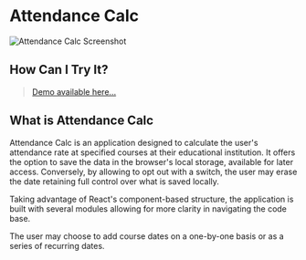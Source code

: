# Attendance Calc

![Attendance Calc Screenshot](https://mxptx.site/assets/attendance-calc-1.b6b77345.png)

## How Can I Try It?

> [Demo available here...](https://mxptx22.github.io/attendancecalc/)

## What is Attendance Calc

Attendance Calc is an application designed to calculate the user's attendance rate at specified courses at their educational institution. It offers the option to save the data in the browser's local storage, available for later access. Conversely, by allowing to opt out with a switch, the user may erase the date retaining full control over what is saved locally.

Taking advantage of React's component-based structure, the application is built with several modules allowing for more clarity in navigating the code base.

The user may choose to add course dates on a one-by-one basis or as a series of recurring dates.
